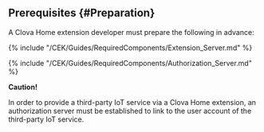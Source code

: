 ## Prerequisites {#Preparation}
A Clova Home extension developer must prepare the following in advance:

{% include "/CEK/Guides/RequiredComponents/Extension_Server.md" %}

{% include "/CEK/Guides/RequiredComponents/Authorization_Server.md" %}

<div class="danger">
  <p><strong>Caution!</strong></p>
  <p>In order to provide a third-party IoT service via a Clova Home extension, an authorization server must be established to link to the user account of the third-party IoT service.</p>
</div>
